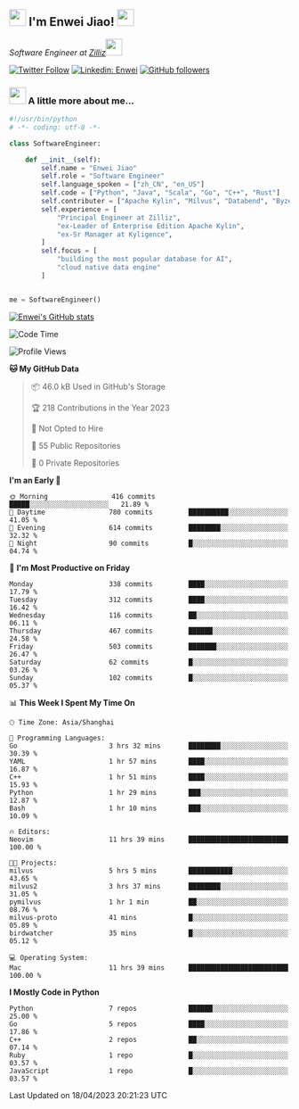 <h2><img src="https://emojis.slackmojis.com/emojis/images/1531849430/4246/blob-sunglasses.gif?1531849430" width="30"/> I'm  Enwei Jiao! <img src="https://media.giphy.com/media/juBt25nT1KGys/giphy.gif" width=30> </h2>
<!-- <img align='right' src="https://media.giphy.com/media/M9gbBd9nbDrOTu1Mqx/giphy.gif" width="230"> -->
<p><em>Software Engineer at <a href="https://zilliz.com/">Zilliz</a><img src="https://media.giphy.com/media/WUlplcMpOCEmTGBtBW/giphy.gif" width="30"></em></p>

[![Twitter Follow](https://img.shields.io/twitter/follow/misteranmol?label=Follow)](https://twitter.com/intent/follow?screen_name=EnweiJiao)
[![Linkedin: Enwei](https://img.shields.io/badge/-enwei-blue?style=&logo=Linkedin&logoColor=white&link=https://www.linkedin.com/in/enwei-jiao-41192a97)](https://www.linkedin.com/in/enwei-jiao-41192a97/)
[![GitHub followers](https://img.shields.io/github/followers/jiaoew1991?label=Follow&style=social)](https://github.com/jiaoew1991)


### <img src="https://media.giphy.com/media/VgCDAzcKvsR6OM0uWg/giphy.gif" width="30"> A little more about me...  

```python
#!/usr/bin/python
# -*- coding: utf-8 -*-

class SoftwareEngineer:

    def __init__(self):
        self.name = "Enwei Jiao"
        self.role = "Software Engineer"
        self.language_spoken = ["zh_CN", "en_US"]
        self.code = ["Python", "Java", "Scala", "Go", "C++", "Rust"]
        self.contributer = ["Apache Kylin", "Milvus", "Databend", "Byzer-Lang"]
        self.experience = [
            "Principal Engineer at Zilliz",
            "ex-Leader of Enterprise Edition Apache Kylin",
            "ex-Sr Manager at Kyligence",
        ]
        self.focus = [
            "building the most popular database for AI",
            "cloud native data engine"
        ]


me = SoftwareEngineer()
```

[![Enwei's GitHub stats](https://github-readme-stats.vercel.app/api?username=jiaoew1991&count_private=true&show_icons=true)](https://github.com/jiaoew1991/jiaoew1991)

<!-- [![Top Langs](https://github-readme-stats.vercel.app/api/top-langs/?username=jiaoew1991&layout=compact)](https://github.com/jiaoew1991/jiaoew1991) -->

<!--START_SECTION:waka-->
![Code Time](http://img.shields.io/badge/Code%20Time-635%20hrs%2053%20mins-blue)

![Profile Views](http://img.shields.io/badge/Profile%20Views-0-blue)

**🐱 My GitHub Data** 

> 📦 46.0 kB Used in GitHub's Storage 
 > 
> 🏆 218 Contributions in the Year 2023
 > 
> 🚫 Not Opted to Hire
 > 
> 📜 55 Public Repositories 
 > 
> 🔑 0 Private Repositories 
 > 
**I'm an Early 🐤** 

```text
🌞 Morning                416 commits         █████░░░░░░░░░░░░░░░░░░░░   21.89 % 
🌆 Daytime                780 commits         ██████████░░░░░░░░░░░░░░░   41.05 % 
🌃 Evening                614 commits         ████████░░░░░░░░░░░░░░░░░   32.32 % 
🌙 Night                  90 commits          █░░░░░░░░░░░░░░░░░░░░░░░░   04.74 % 
```
📅 **I'm Most Productive on Friday** 

```text
Monday                   338 commits         ████░░░░░░░░░░░░░░░░░░░░░   17.79 % 
Tuesday                  312 commits         ████░░░░░░░░░░░░░░░░░░░░░   16.42 % 
Wednesday                116 commits         ██░░░░░░░░░░░░░░░░░░░░░░░   06.11 % 
Thursday                 467 commits         ██████░░░░░░░░░░░░░░░░░░░   24.58 % 
Friday                   503 commits         ███████░░░░░░░░░░░░░░░░░░   26.47 % 
Saturday                 62 commits          █░░░░░░░░░░░░░░░░░░░░░░░░   03.26 % 
Sunday                   102 commits         █░░░░░░░░░░░░░░░░░░░░░░░░   05.37 % 
```


📊 **This Week I Spent My Time On** 

```text
🕑︎ Time Zone: Asia/Shanghai

💬 Programming Languages: 
Go                       3 hrs 32 mins       ████████░░░░░░░░░░░░░░░░░   30.39 % 
YAML                     1 hr 57 mins        ████░░░░░░░░░░░░░░░░░░░░░   16.87 % 
C++                      1 hr 51 mins        ████░░░░░░░░░░░░░░░░░░░░░   15.93 % 
Python                   1 hr 29 mins        ███░░░░░░░░░░░░░░░░░░░░░░   12.87 % 
Bash                     1 hr 10 mins        ███░░░░░░░░░░░░░░░░░░░░░░   10.09 % 

🔥 Editors: 
Neovim                   11 hrs 39 mins      █████████████████████████   100.00 % 

🐱‍💻 Projects: 
milvus                   5 hrs 5 mins        ███████████░░░░░░░░░░░░░░   43.65 % 
milvus2                  3 hrs 37 mins       ████████░░░░░░░░░░░░░░░░░   31.05 % 
pymilvus                 1 hr 1 min          ██░░░░░░░░░░░░░░░░░░░░░░░   08.76 % 
milvus-proto             41 mins             █░░░░░░░░░░░░░░░░░░░░░░░░   05.89 % 
birdwatcher              35 mins             █░░░░░░░░░░░░░░░░░░░░░░░░   05.12 % 

💻 Operating System: 
Mac                      11 hrs 39 mins      █████████████████████████   100.00 % 
```

**I Mostly Code in Python** 

```text
Python                   7 repos             ██████░░░░░░░░░░░░░░░░░░░   25.00 % 
Go                       5 repos             ████░░░░░░░░░░░░░░░░░░░░░   17.86 % 
C++                      2 repos             ██░░░░░░░░░░░░░░░░░░░░░░░   07.14 % 
Ruby                     1 repo              █░░░░░░░░░░░░░░░░░░░░░░░░   03.57 % 
JavaScript               1 repo              █░░░░░░░░░░░░░░░░░░░░░░░░   03.57 % 
```




 Last Updated on 18/04/2023 20:21:23 UTC
<!--END_SECTION:waka-->
